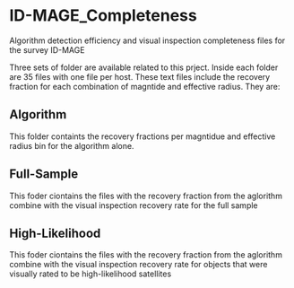 # ID-MAGE_Completeness
Algorithm detection efficiency and visual inspection completeness files for the survey ID-MAGE

Three sets of folder are available related to this prject.  Inside each folder are 35 files with one file per host.  These text files include the recovery fraction for each combination of magntide and effective radius.  They are: 
  ## Algorithm
This folder containts the recovery fractions per magntidue and effective radius bin for the algorithm alone.

  ## Full-Sample
This foder ciontains the files with the recovery fraction from the aglorithm combine with the visual inspection recovery rate for the full sample

  ## High-Likelihood
This foder ciontains the files with the recovery fraction from the aglorithm combine with the visual inspection recovery rate for objects that were visually rated to be high-likelihood satellites
